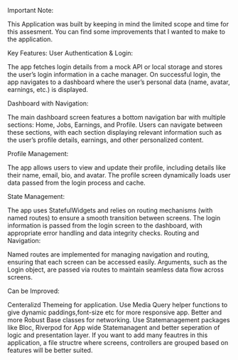 Important Note:

This Application was built by keeping in mind the limited scope and time for this assesment. You can find some improvements that I wanted to make to the application.

Key Features:
User Authentication & Login:

The app fetches login details from a mock API or local storage and stores the user’s login information in a cache manager.
On successful login, the app navigates to a dashboard where the user’s personal data (name, avatar, earnings, etc.) is displayed.

Dashboard with Navigation:

The main dashboard screen features a bottom navigation bar with multiple sections: Home, Jobs, Earnings, and Profile.
Users can navigate between these sections, with each section displaying relevant information such as the user’s profile details, earnings, and other personalized content.

Profile Management:

The app allows users to view and update their profile, including details like their name, email, bio, and avatar.
The profile screen dynamically loads user data passed from the login process and cache.

State Management:

The app uses StatefulWidgets and relies on routing mechanisms (with named routes) to ensure a smooth transition between screens.
The login information is passed from the login screen to the dashboard, with appropriate error handling and data integrity checks.
Routing and Navigation:

Named routes are implemented for managing navigation and routing, ensuring that each screen can be accessed easily.
Arguments, such as the Login object, are passed via routes to maintain seamless data flow across screens.


Can be Improved:

Centeralizd Themeing for application.
Use Media Query helper functions to give dynamic paddings,font-size etc for more responsive app.
Better and more Robust Base classes for networking.
Use Statemanagement packages like Bloc, Riverpod for App wide Statemanagent and better seperation of logic and presentation layer.
If you want to add many feautres in this application, a file structre where screens, controllers are grouped based on features will be better suited.
